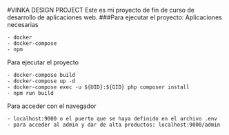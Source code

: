 #VINKA DESIGN PROJECT
Este es mi proyecto de fin de curso de desarrollo de aplicaciones web.
###Para ejecutar el proyecto:
Aplicaciones necesarias
``` 
- docker 
- docker-compose
- npm
``` 
Para ejecutar el proyecto
``` 
- docker-compose build
- docker-compose up -d
- docker-compose exec -u ${UID}:${GID} php composer install
- npm run build
```
Para acceder con el navegador 
``` 
- localhost:9000 o el puerto que se haya definido en el archivo .env
- para acceder al admin y dar de alta productos: localhost:9000/admin
``` 
